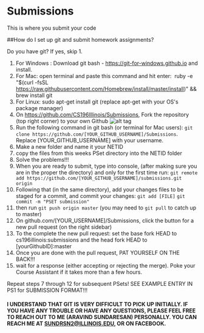 # Submissions
This is where you submit your code 

##How do I set up git and submit homework assignments?

Do you have git? If yes, skip 1.

1. For Windows : Download git bash - https://git-for-windows.github.io and install.
2. For Mac: open terminal and paste this command and hit enter:  ruby -e "$(curl -fsSL https://raw.githubusercontent.com/Homebrew/install/master/install)" && brew install git
3. For Linux: sudo apt-get install git (replace apt-get with your OS's package manager)
4. On https://github.com/CS196Illinois/Submissions, Fork the repository (top right corner) to your own Github ![alt tag](http://i.imgur.com/ZsWvoKw.png)
5. Run the following command in git bash (or terminal for Mac users): ```git clone https://github.com/[YOUR_GITHUB_USERNAME]/Submissions```. Replace [YOUR_GITHUB_USERNAME] with your username.
6. Make a new folder and name it your NETID
7. copy the files from this weeks PSet directory into the NETID folder
8. Solve the problems!!!
9. When you are ready to submit, type into console, (after making sure you are in the proper the directory) and only for the first time run: ```git remote add https://github.com/[YOUR_GITHUB_USERNAME]/submissions.git origin```
10. Following that (in the same directory), add your changes files to be staged for a commit, and commit your changes:
```git add [FILE]```
```git commit -m "PSET submission"```
11. then run ```git push origin master``` (you may need to ```git pull``` to catch up to master)
12. On github.com/[YOUR_USERNAME]/Submissions, click the button for a new pull request (on the right sidebar) 
13. To the complete the new pull request: set the base fork HEAD to cs196illinois:submissions and the head fork HEAD to [yourGithubID]:master
14. Once you are done with the pull request, PAT YOURSELF ON THE BACK!!!
15. wait for a response (either accepting or rejecting the merge). Poke your Course Assistant if it takes more than a few hours.

Repeat steps 7 through 12 for subsequent PSets!
SEE EXAMPLE ENTRY IN PS1 for SUBMISSION FORMAT!!!

#### I UNDERSTAND THAT GIT IS VERY DIFFICULT TO PICK UP INITIALLY. IF YOU HAVE ANY TROUBLE OR HAVE ANY QUESTIONS, PLEASE FEEL FREE TO REACH OUT TO ME (ARAVIND SUNDARESAN) PERSONALLY. YOU CAN REACH ME AT SUNDRSN2@ILLINOIS.EDU, OR ON FACEBOOK.
